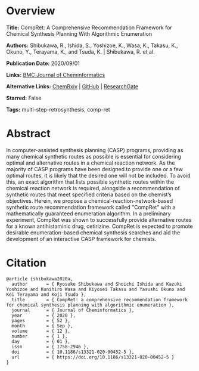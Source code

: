 # Overview
**Title:**
CompRet: A Comprehensive Recommendation Framework for Chemical Synthesis Planning With Algorithmic Enumeration

**Authors:**
Shibukawa, R., Ishida, S., Yoshizoe, K., Wasa, K., Takasu, K., Okuno, Y., Terayama, K., and Tsuda, K. |
Shibukawa, R. et al.

**Publication Date:**
2020/09/01

**Links:**
[BMC Journal of Cheminformatics](https://jcheminf.biomedcentral.com/articles/10.1186/s13321-020-00452-5)

**Alternative Links:**
[ChemRxiv](https://chemrxiv.org/engage/chemrxiv/article-details/60c74b250f50db3141396bad) |
[GitHub](https://github.com/shibukawar/CompRet) |
[ResearchGate](https://www.researchgate.net/publication/344038962_CompRet_A_comprehensive_recommendation_framework_for_chemical_synthesis_planning_with_algorithmic_enumeration)

**Starred:**
False

**Tags:**
multi-step-retrosynthesis, comp-ret


# Abstract
In computer-assisted synthesis planning (CASP) programs, providing as many chemical synthetic routes as possible is essential for considering optimal and alternative routes in a chemical reaction network.
As the majority of CASP programs have been designed to provide one or a few optimal routes, it is likely that the desired one will not be included.
To avoid this, an exact algorithm that lists possible synthetic routes within the chemical reaction network is required, alongside a recommendation of synthetic routes that meet specified criteria based on the chemist’s objectives.
Herein, we propose a chemical-reaction-network-based synthetic route recommendation framework called "CompRet" with a mathematically guaranteed enumeration algorithm.
In a preliminary experiment, CompRet was shown to successfully provide alternative routes for a known antihistaminic drug, cetirizine.
CompRet is expected to promote desirable enumeration-based chemical synthesis searches and aid the development of an interactive CASP framework for chemists.


# Citation
```
@article {shibukawa2020a,
  author       = { Ryosuke Shibukawa and Shoichi Ishida and Kazuki Yoshizoe and Kunihiro Wasa and Kiyosei Takasu and Yasushi Okuno and Kei Terayama and Koji Tsuda },
  title        = { CompRet: a comprehensive recommendation framework for chemical synthesis planning with algorithmic enumeration },
  journal      = { Journal of Cheminformatics },
  year         = { 2020 },
  pages        = { 52 },
  month        = { Sep },
  volume       = { 12 },
  number       = { 1 },
  day          = { 01 },
  issn         = { 1758-2946 },
  doi          = { 10.1186/s13321-020-00452-5 },
  url          = { https://doi.org/10.1186/s13321-020-00452-5 }
}
```
